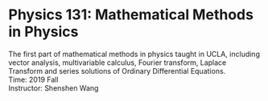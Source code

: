 # Physics 131: Mathematical Methods in Physics
The first part of mathematical methods in physics taught in UCLA, including vector analysis, multivariable calculus, Fourier transform, Laplace Transform and series solutions of Ordinary Differential Equations.\
Time: 2019 Fall\
Instructor: Shenshen Wang
